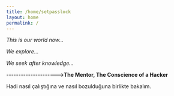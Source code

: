 ```yaml
---
title: /home/setpasslock
layout: home
permalink: /
---
```


<p><em>This is our world now...</em></p>
<p><em>We explore...</em></p>
<p><em>We seek after knowledge...</em></p>
<p>---------------------><b>The Mentor, The Conscience of a Hacker </b></p>

Hadi nasıl çalıştığına ve nasıl bozulduğuna birlikte bakalım. 


